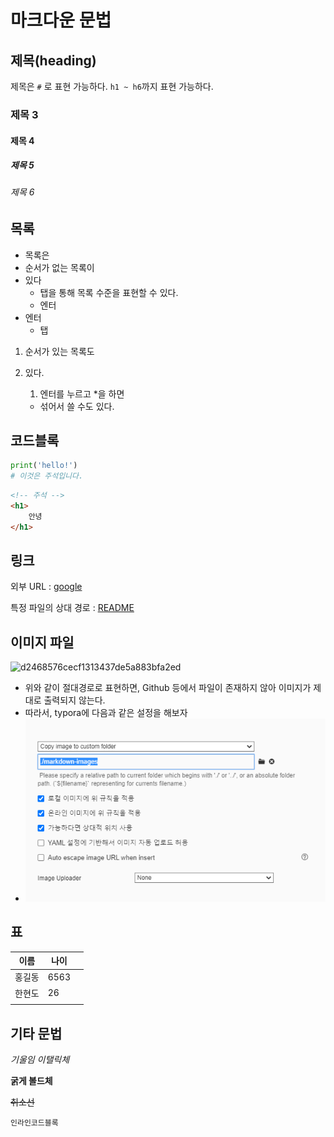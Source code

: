# 마크다운 문법

## 제목(heading)

제목은 `#` 로 표현 가능하다. `h1 ~ h6`까지 표현 가능하다. 

### 제목 3

#### 제목 4

##### 제목 5

###### 제목 6

## 목록

* 목록은
* 순서가 없는 목록이
* 있다
  * 탭을 통해 목록 수준을 표현할 수 있다. 
  * 엔터
* 엔터
  * 탭

1. 순서가 있는 목록도

2. 있다.

   1. 엔터를 누르고 *을 하면

   * 섞어서 쓸 수도 있다. 



## 코드블록

```python
print('hello!')
# 이것은 주석입니다. 
```

```html
<!-- 주석 -->
<h1>
    안녕
</h1>
```



## 링크

외부 URL : [google](google.com)

특정 파일의 상대 경로 : [README](./README.md)



## 이미지 파일

![d2468576cecf1313437de5a883bfa2ed](C:\Users\i\Desktop\TIL\d2468576cecf1313437de5a883bfa2ed.jpg)

- 위와 같이 절대경로로 표현하면, Github 등에서 파일이 존재하지 않아 이미지가 제대로 출력되지 않는다.
- 따라서, typora에 다음과 같은 설정을 해보자
- ![캡처](markdown-images/캡처.PNG)



## 표

| 이름   | 나이 |      |
| ------ | ---- | ---- |
| 홍길동 | 6563 |      |
| 한현도 | 26   |      |
|        |      |      |





## 기타 문법

*기울임 이탤릭체*

**굵게 볼드체**

~~취소선~~

`인라인코드블록`